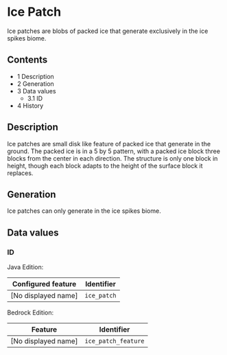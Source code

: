 # Ice Patch
Ice patches are blobs of packed ice that generate exclusively in the ice spikes biome.

## Contents
- 1 Description
- 2 Generation
- 3 Data values
	- 3.1 ID
- 4 History

## Description
Ice patches are small disk like feature of packed ice that generate in the ground. The packed ice is in a 5 by 5 pattern, with a packed ice block three blocks from the center in each direction. The structure is only one block in height, though each block adapts to the height of the surface block it replaces.

## Generation
Ice patches can only generate in the ice spikes biome.

## Data values
### ID
Java Edition:

| Configured feature  | Identifier  |
|---------------------|-------------|
| [No displayed name] | `ice_patch` |

Bedrock Edition:

| Feature             | Identifier          |
|---------------------|---------------------|
| [No displayed name] | `ice_patch_feature` |


